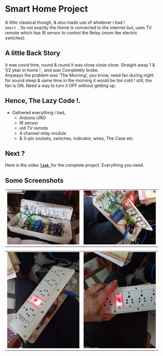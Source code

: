
# Smart Home Project
A little classical though, & also made use of whatever i had !<br/>
`Smart `, Its not exactly the Home is connected to the internet but, uses TV remote which has IR sensor to control the Relay (more like electric switches). <br/>


## A little Back Story
It was covid time, round & round it was close close close. Straight away 1 & 1/2 year in home ! , and was Completely broke. 
<br/>
Anyways the problem was 'The Morning', you know, need fan during night for sound sleep & same time in the morning it would be too cold ! still, the fan is ON. Need a way to turn it OFF without getting up.
<br/>

## Hence,  The Lazy Code !.

- Gathered everything i had, 
    - Arduino UNO
    - IR sensor
    - old TV remote 
    - 4 channel relay module
    - & 3-pin sockets,  switches, indicator, wires, The Case etc.

## Next ?

Here is the video [**`link `**](https://youtu.be/yADLIZVvrqg)for the complete project. Everything you need.<br />

## Some Screenshots

| | |
|:---:|:---:|
|![](./assets/20200724_214342.jpg)|![](./assets/20200724_214534.jpg)|

| | |
|:---:|:---:|
|![](./assets/20200724_214530.jpg)|![](./assets/20200724_214539.jpg)|

